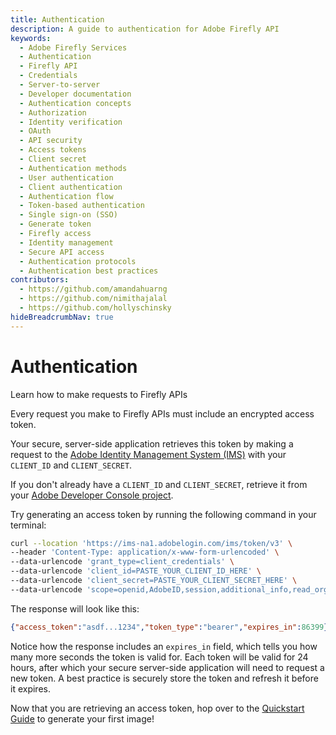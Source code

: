 ```yaml
---
title: Authentication
description: A guide to authentication for Adobe Firefly API
keywords:
  - Adobe Firefly Services
  - Authentication
  - Firefly API
  - Credentials
  - Server-to-server
  - Developer documentation
  - Authentication concepts
  - Authorization
  - Identity verification
  - OAuth
  - API security
  - Access tokens
  - Client secret
  - Authentication methods
  - User authentication
  - Client authentication
  - Authentication flow
  - Token-based authentication
  - Single sign-on (SSO)
  - Generate token
  - Firefly access
  - Identity management
  - Secure API access
  - Authentication protocols
  - Authentication best practices
contributors:
  - https://github.com/amandahuarng
  - https://github.com/nimithajalal
  - https://github.com/hollyschinsky
hideBreadcrumbNav: true
---
```


# Authentication

Learn how to make requests to Firefly APIs

Every request you make to Firefly APIs must include an encrypted access token.

Your secure, server-side application retrieves this token by making a request to the [Adobe Identity Management System (IMS)](https://www.adobe.com/content/dam/cc/en/trust-center/ungated/whitepapers/corporate/adobe-identity-management-services-security-overview.pdf) with your `CLIENT_ID` and `CLIENT_SECRET`.

<InlineAlert variant="info" slots="text" />

If you don't already have a `CLIENT_ID` and `CLIENT_SECRET`, retrieve it from your [Adobe Developer Console project](https://developer.adobe.com/developer-console/docs/guides/services/services-add-api-oauth-s2s/#api-overview).

Try generating an access token by running the following command in your terminal:

```bash
curl --location 'https://ims-na1.adobelogin.com/ims/token/v3' \
--header 'Content-Type: application/x-www-form-urlencoded' \
--data-urlencode 'grant_type=client_credentials' \
--data-urlencode 'client_id=PASTE_YOUR_CLIENT_ID_HERE' \
--data-urlencode 'client_secret=PASTE_YOUR_CLIENT_SECRET_HERE' \
--data-urlencode 'scope=openid,AdobeID,session,additional_info,read_organizations,firefly_api,ff_apis'
```

The response will look like this:

```json
{"access_token":"asdf...1234","token_type":"bearer","expires_in":86399}
```

Notice how the response includes an `expires_in` field, which tells you how many more seconds the token is valid for. Each token will be valid for 24 hours, after which your secure server-side application will need to request a new token. A best practice is securely store the token and refresh it before it expires.

Now that you are retrieving an access token, hop over to the [Quickstart Guide](../../index.md) to generate your first image!
